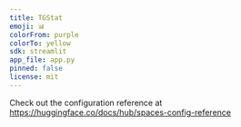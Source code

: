 ```yaml
---
title: TGStat
emoji: 📊
colorFrom: purple
colorTo: yellow
sdk: streamlit
app_file: app.py
pinned: false
license: mit
---
```


Check out the configuration reference at https://huggingface.co/docs/hub/spaces-config-reference